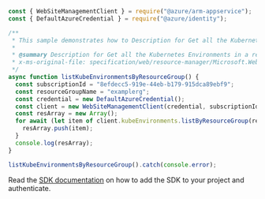 ```javascript
const { WebSiteManagementClient } = require("@azure/arm-appservice");
const { DefaultAzureCredential } = require("@azure/identity");

/**
 * This sample demonstrates how to Description for Get all the Kubernetes Environments in a resource group.
 *
 * @summary Description for Get all the Kubernetes Environments in a resource group.
 * x-ms-original-file: specification/web/resource-manager/Microsoft.Web/stable/2021-03-01/examples/KubeEnvironments_ListByResourceGroup.json
 */
async function listKubeEnvironmentsByResourceGroup() {
  const subscriptionId = "8efdecc5-919e-44eb-b179-915dca89ebf9";
  const resourceGroupName = "examplerg";
  const credential = new DefaultAzureCredential();
  const client = new WebSiteManagementClient(credential, subscriptionId);
  const resArray = new Array();
  for await (let item of client.kubeEnvironments.listByResourceGroup(resourceGroupName)) {
    resArray.push(item);
  }
  console.log(resArray);
}

listKubeEnvironmentsByResourceGroup().catch(console.error);
```

Read the [SDK documentation](https://github.com/Azure/azure-sdk-for-js/blob/%40azure%2Farm-appservice_12.0.0/sdk/appservice/arm-appservice/README.md) on how to add the SDK to your project and authenticate.
